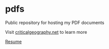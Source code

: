 # pdfs

Public repository for hosting my PDF documents  

Visit <a href="https://www.criticalgeography.net">criticalgeography.net</a> to learn more  

<a href="https://nvs5309.github.io/pdfs/Resume_nvs5309.pdf">Resume</a>  
